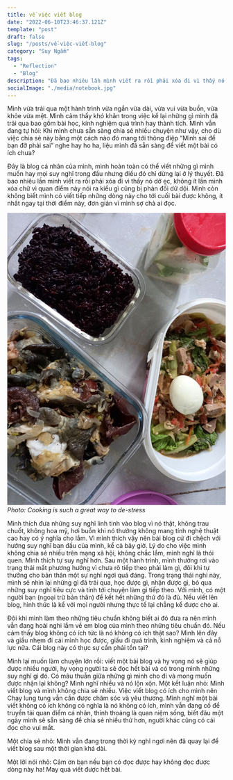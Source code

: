 ```yaml
---
title: về việc viết blog
date: "2022-06-10T23:46:37.121Z"
template: "post"
draft: false
slug: "/posts/về-việc-viết-blog"
category: "Suy Ngẫm"
tags:
  - "Reflection"
  - "Blog"
description: "Đã bao nhiêu lần mình viết ra rồi phải xóa đi vì thấy nó dở ẹc, không ít lần mình xóa chữ vì quan điểm này nói ra kiểu gì cũng bị phản đối dữ dội. Mình còn không biết mình có viết tiếp những dòng này cho tới cuối bài được không, ít nhất ngay tại thời điểm này, đơn giản vì mình sợ chả ai đọc."
socialImage: "./media/notebook.jpg"
---
```

Mình vừa trải qua một hành trình vừa ngắn vừa dài, vừa vui vừa buồn, vừa khỏe vừa mệt. Mình cảm thấy khó khăn trong việc kể lại những gì mình đã trải qua bao gồm bài học, kinh nghiệm quá trình hay thành tích. Mình vẫn đang tự hỏi: Khi mình chưa sẵn sàng chia sẻ nhiều chuyện như vậy, cho dù việc chia sẻ này bằng một cách nào đó mang tới thông điệp “Mình sai để bạn đỡ phải sai” nghe hay ho ha, liệu mình đã sẵn sàng để viết một bài có ích chưa?

Đây là blog cá nhân của mình, mình hoàn toàn có thể viết những gì mình muốn hay mọi suy nghĩ trong đầu nhưng điều đó chỉ dừng lại ở lý thuyết. Đã bao nhiêu lần mình viết ra rồi phải xóa đi vì thấy nó dở ẹc, không ít lần mình xóa chữ vì quan điểm này nói ra kiểu gì cũng bị phản đối dữ dội. Mình còn không biết mình có viết tiếp những dòng này cho tới cuối bài được không, ít nhất ngay tại thời điểm này, đơn giản vì mình sợ chả ai đọc. 

![](./media/blog5.jpg)
*Photo: Cooking is such a great way to de-stress*

Mình thích đưa những suy nghĩ linh tinh vào blog vì nó thật, không trau chuốt, không hoa mỹ, hơi buồn khi nó thường không mang tính nghệ thuật cao hay có ý nghĩa cho lắm. Vì mình thích vậy nên bài blog cứ đi chệch với hướng suy nghĩ ban đầu của mình, kể cả bây giờ.
Lý do cho việc mình không chia sẻ nhiều trên mạng xã hội, không chắc lắm, mình nghĩ là thói quen. Mình thích tự suy nghĩ hơn. Sau một hành trình, mình thường rơi vào trạng thái mất phương hướng vì chưa rõ tiếp theo phải làm gì, đôi khi tự thưởng cho bản thân một sự nghỉ ngơi quá đáng. Trong trạng thái nghỉ này, mình sẽ nhìn lại những gì đã trải qua, học được gì, nhận được gì, bỏ qua những suy nghĩ tiêu cực và tính tới chuyện làm gì tiếp theo. Với mình, có một người bạn (ngoại trừ bản thân) để kết hết những thứ đó là đủ. Nếu viết lên blog, hình thức là kể với mọi người nhưng thực tế lại chẳng kể được cho ai.

Đôi khi mình làm theo những tiêu chuẩn không biết ai đó đưa ra nên mình vẫn đang hoài nghi lắm về em blog của mình theo những tiêu chuẩn đó. Nếu cảm thấy blog không có ích tức là nó không có ích thật sao? Mình lên đây và giấu nhẹm đi cái mình học được, giấu đi quá trình, kinh nghiệm và cả nỗ lực nữa. Cái blog này có thực sự cần phải tồn tại?

Mình lại muốn làm chuyện lớn rồi: viết một bài blog và hy vọng nó sẽ giúp được nhiều người, hy vọng người ta sẽ đọc hết bài và có trong mình những suy nghĩ gì đó. Có mâu thuẫn giữa những gì mình cho đi và mong muốn được nhận lại không? Mình nghĩ nhiều và nó lộn xộn.
Một kết luận nhỏ: Mình viết blog và mình không chia sẻ nhiều. Việc viết blog có ích cho mình nên Chạy lung tung vẫn cần được chăm sóc và yêu thương. Mình nghĩ một bài viết không có ích không có nghĩa là nó không có ích, mình vẫn đang cố để truyền tải quan điểm cá nhân, thỉnh thoảng là quan niệm sống, biết đâu một ngày mình sẽ sẵn sàng để chia sẻ nhiều thứ hơn, người khác cũng có cái đọc cho vui mắt. 

Một chia sẻ nhỏ: Mình vẫn đang trong thời kỳ nghỉ ngơi nên đã quay lại để viết blog sau một thời gian khá dài. 

Một lời nói nhỏ: Cảm ơn bạn nếu bạn có đọc được hay không đọc được dòng này ha! May quá viết được hết bài.